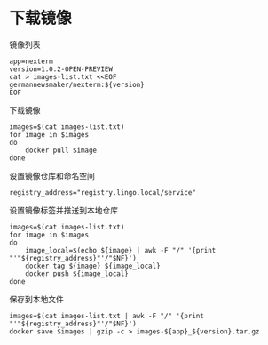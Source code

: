# 下载镜像

镜像列表

```
app=nexterm
version=1.0.2-OPEN-PREVIEW
cat > images-list.txt <<EOF
germannewsmaker/nexterm:${version}
EOF
```

下载镜像

```
images=$(cat images-list.txt)
for image in $images
do
    docker pull $image
done
```

设置镜像仓库和命名空间

```
registry_address="registry.lingo.local/service"
```

设置镜像标签并推送到本地仓库

```shell
images=$(cat images-list.txt)
for image in $images
do
	image_local=$(echo ${image} | awk -F "/" '{print "'"${registry_address}"'/"$NF}')
	docker tag ${image} ${image_local}
	docker push ${image_local}
done
```

保存到本地文件

```
images=$(cat images-list.txt | awk -F "/" '{print "'"${registry_address}"'/"$NF}')
docker save $images | gzip -c > images-${app}_${version}.tar.gz
```

